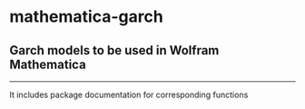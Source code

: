 # mathematica-garch
## Garch models to be used in Wolfram Mathematica
___________________________________________________
It includes package documentation for corresponding functions

